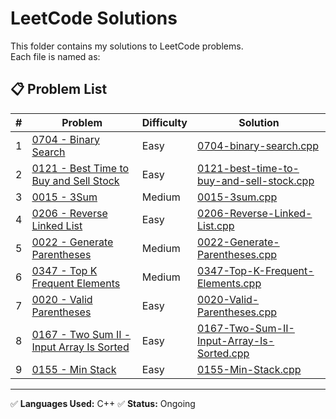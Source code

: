 # LeetCode Solutions

This folder contains my solutions to LeetCode problems.  
Each file is named as:


## 📋 Problem List

| # | Problem | Difficulty | Solution |
|---|---------|------------|----------|
| 1 | [0704 - Binary Search ](https://leetcode.com/problems/binary-search/description/) | Easy | [0704-binary-search.cpp](0704-binary-search.cpp) |
| 2 | [0121 - Best Time to Buy and Sell Stock](https://leetcode.com/problems/best-time-to-buy-and-sell-stock/) | Easy | [0121-best-time-to-buy-and-sell-stock.cpp](0121-best-time-to-buy-and-sell-stock.cpp) |
| 3 | [0015 - 3Sum](https://leetcode.com/problems/3sum/) | Medium | [0015-3sum.cpp](0015-3sum.cpp) |
| 4 | [0206 - Reverse Linked List](https://leetcode.com/problems/reverse-linked-list/) | Easy | [0206-Reverse-Linked-List.cpp](0206-Reverse-Linked-List.cpp) |
| 5 | [0022 - Generate Parentheses](https://leetcode.com/problems/generate-parentheses/) | Medium | [0022-Generate-Parentheses.cpp](0022-generate-parentheses.cpp) |
| 6 | [0347 - Top K Frequent Elements](https://leetcode.com/problems/top-k-frequent-elements/) | Medium | [0347-Top-K-Frequent-Elements.cpp](0347-top-k-frequent-elements.cpp) |
| 7 | [0020 - Valid Parentheses](https://leetcode.com/problems/valid-parentheses/) | Easy | [0020-Valid-Parentheses.cpp](0020-Valid-Parentheses.cpp) |
| 8 | [0167 - Two Sum II - Input Array Is Sorted](https://leetcode.com/problems/two-sum-ii-input-array-is-sorted/) | Easy | [0167-Two-Sum-II-Input-Array-Is-Sorted.cpp](0167-Two-Sum-II-Input-Array-Is-Sorted.cpp) |
| 9 | [0155 - Min Stack](https://leetcode.com/problems/min-stack/) | Easy | [0155-Min-Stack.cpp](0155-Min-Stack.cpp) |
---

✅ **Languages Used:** C++ 
✅ **Status:** Ongoing


